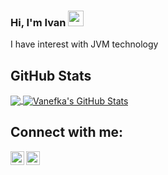 ### Hi, I'm Ivan <img src="https://media.giphy.com/media/hvRJCLFzcasrR4ia7z/giphy.gif" width="25px">
<!-- [![Website](https://img.shields.io/badge/student-yes-green?style=flat)](https://google.com) -->

I have interest with JVM technology

## GitHub Stats

<a href="https://github.com/stackpan">
  <img align="center" src="https://github-readme-stats.vercel.app/api/top-langs/?username=stackpan&hide=css&hide_border=true&layout=compact" />
</a>
<a href="https://github.com/stackpan">
  <img align="center" src="https://github-readme-stats.vercel.app/api?username=stackpan&show_icons=true&hide_border=true&hide=issues&count_private=true" alt="Vanefka's GitHub Stats" />
</a>

## Connect with me:
[<img align="left" alt="Ivan Rizkyanto | Facebook" width="22px" src="https://cdn.jsdelivr.net/npm/simple-icons@v3/icons/facebook.svg" />][facebook]
[<img align="left" alt="Ivan Rizkya Susanto | LinkedIn" width="22px" src="https://cdn.jsdelivr.net/npm/simple-icons@v3/icons/linkedin.svg" />][linkedin]
<br />

[facebook]: https://web.facebook.com/PanEpanJoul
[linkedin]: https://www.linkedin.com/in/ivan-rizkya-susanto-54a6721b3/
